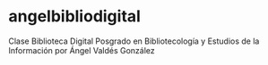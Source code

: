 # angelbibliodigital
Clase Biblioteca Digital Posgrado en Bibliotecología y Estudios de la Información
por Ángel Valdés González
